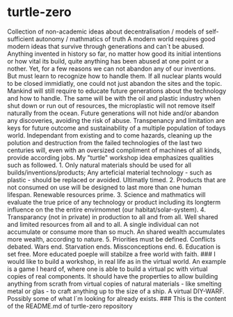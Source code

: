 # turtle-zero
Collection of non-academic ideas about decentralisation / models of self-sufficient autonomy  / mathmatics of truth
A modern world requires  good modern ideas that survive through generations and can´t be abused. Anything invented in history so far, no matter how good its initial intentions or how vital its build, quite anything has been abused at one point or a nother. Yet, for a few reasons we can not abandon any of our inventions. But must learn to recognize how to handle them. If all nuclear plants would to be closed immidiatly, one could not just abandon the sites and the topic. Mankind will still require to educate future generations about the technology and how to handle. The same will be with the oil and plastic industry when shut down or run out of resources, the microplastic will not remove itself naturally from the ocean. Future generations will not hide and/or abandon any discoveries, avoiding the risk of abuse. Transpenancy and limitation are keys for future outcome and sustainability of a multiple population of todays world. Independant from existing and to come hazards, cleaning up the polution and destruction from the failed technologies of the last two centuries will, even with an oversized compliment of machines of all kinds, provide according jobs. My "turtle" workshop idea emphasizes qualities such as followed. 1. Only natural materials should be used for all builds/inventions/products; Any arteficial material technology - such as plastic - should be replaced or avoided. Ultimatly timed. 2. Products that are not consumed on use will be designed to last more than one human lifespan. Renewable resources prime. 3. Science and mathmatics will evaluate the true price of any technology or product including its longterm influence on the the entire envirnomnet (our habitat/solar-system). 4. Transparancy (not in private) in production to all and from all. Well shared and limited resources from all and to all. A single individual can not accumulate or consume more than so much. An shared wealth accumulates more wealth, according to nature. 5. Priorities must be defined. Conflicts debated. Wars end. Starvation ends. Missconceptions end. 6. Education is set free. More educated poeple will stabilze a free world with faith.   ### I would like to build a workshop, in real life as in the virtual world. An example is a game I heard of, where one is able to build a virtual pc with virtual copies of real components. It should have the properties to allow building anything from scrath from virtual copies of natural materials - like smelting metal or glas - to craft anything up to the size of a ship. A virtual DIY-WARF. Possibly some of what I´m looking for already exists. ### This is the content of the README.md of turtle-zero repository

